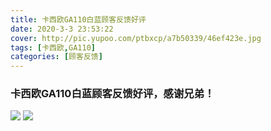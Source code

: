 ```yaml
---
title: 卡西欧GA110白蓝顾客反馈好评
date: 2020-3-3 23:53:22
cover: http://pic.yupoo.com/ptbxcp/a7b50339/46ef423e.jpg
tags: [卡西欧,GA110]
categories: [顾客反馈]
---
```


###  卡西欧GA110白蓝顾客反馈好评，感谢兄弟！
![](http://pic.yupoo.com/ptbxcp/4da8b497/ab820d69.jpg)
![](http://pic.yupoo.com/ptbxcp/a7b50339/46ef423e.jpg)

